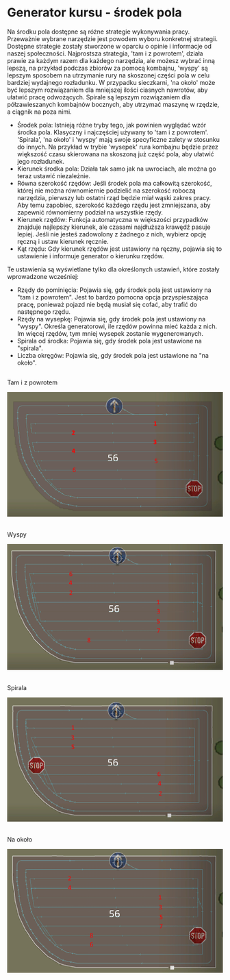 # Generator kursu - środek pola


Na środku pola dostępne są różne strategie wykonywania pracy. Przeważnie wybrane narzędzie jest powodem wyboru konkretnej strategii. Dostępne strategie zostały stworzone w oparciu o opinie i informacje od naszej społeczności.
Najprostsza strategia, 'tam i z powrotem', działa prawie za każdym razem dla każdego narzędzia, ale możesz wybrać inną lepszą, na przykład podczas zbiorów za pomocą kombajnu, 'wyspy' są lepszym sposobem na utrzymanie rury na skoszonej części pola w celu bardziej wydajnego rozładunku.
W przypadku sieczkarni, 'na około' może być lepszym rozwiązaniem dla mniejszej ilości ciasnych nawrotów, aby ułatwić pracę odwożących.
Spirale są lepszym rozwiązaniem dla półzawieszanych kombajnów bocznych, aby utrzymać maszynę w rzędzie, a ciągnik na poza nimi.



- Środek pola: Istnieją różne tryby tego, jak powinien wyglądać wzór środka pola. Klasyczny i najczęściej używany to 'tam i z powrotem'.
'Spirala', 'na około' i 'wyspy' mają swoje specyficzne zalety w stosunku do innych. Na przykład w trybie 'wysepek' rura kombajnu będzie przez większość czasu skierowana na skoszoną już część pola, aby ułatwić jego rozładunek.
- Kierunek środka pola: Działa tak samo jak na uwrociach, ale można go teraz ustawić niezależnie.
- Równa szerokość rzędów: Jeśli środek pola ma całkowitą szerokość, której nie można równomiernie podzielić na szerokość roboczą narzędzia, pierwszy lub ostatni rząd będzie miał wąski zakres pracy. Aby temu zapobiec, szerokość każdego rzędu jest zmniejszana, aby zapewnić równomierny podział na wszystkie rzędy.
- Kierunek rzędów: Funkcja automatyczna w większości przypadków znajduje najlepszy kierunek, ale czasami najdłuższa krawędź pasuje lepiej. Jeśli nie jesteś zadowolony z żadnego z nich, wybierz opcję ręczną i ustaw kierunek ręcznie.
- Kąt rzędu: Gdy kierunek rzędów jest ustawiony na ręczny, pojawia się to ustawienie i informuje generator o kierunku rzędów.

Te ustawienia są wyświetlane tylko dla określonych ustawień, które zostały wprowadzone wcześniej:
- Rzędy do pominięcia: Pojawia się, gdy środek pola jest ustawiony na "tam i z powrotem". Jest to bardzo pomocna opcja przyspieszająca pracę, ponieważ pojazd nie będą musiał się cofać, aby trafić do następnego rzędu.
- Rzędy na wysepkę: Pojawia się, gdy środek pola jest ustawiony na "wyspy". Określa generatorowi, ile rzędów powinna mieć każda z nich. Im więcej rzędów, tym mniej wysepek zostanie wygenerowanych.
- Spirala od środka: Pojawia się, gdy środek pola jest ustawione na "spirala".
- Liczba okręgów: Pojawia się, gdy środek pola jest ustawione na "na około".


## 
Tam i z powrotem

![Image](../assets/images/updown_0_0_1024_591.png)

## 
Wyspy


![Image](../assets/images/lands_0_0_1024_599.png)

## 
Spirala


![Image](../assets/images/spiral_0_0_1024_590.png)

## 
Na około


![Image](../assets/images/racetrack_0_0_1024_589.png)

